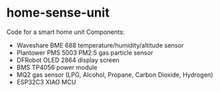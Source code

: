 # home-sense-unit
Code for a smart home unit
Components:
- Waveshare BME 688 temperature/humidity/altitude sensor
- Plantower PMS 5003 PM2.5 gas particle sensor
- DFRobot OLED 2864 display screen
- BMS TP4056 power module
- MQ2 gas sensor (LPG, Alcohol, Propane, Carbon Dioxide, Hydrogen)
- ESP32C3 XIAO MCU
